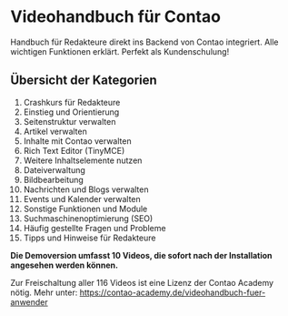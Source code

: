 # Videohandbuch für Contao #

Handbuch für Redakteure direkt ins Backend von Contao integriert.
Alle wichtigen Funktionen erklärt. Perfekt als Kundenschulung!

## Übersicht der Kategorien ##

1. Crashkurs für Redakteure
2. Einstieg und Orientierung
3. Seitenstruktur verwalten
4. Artikel verwalten
5. Inhalte mit Contao verwalten
6. Rich Text Editor (TinyMCE)
7. Weitere Inhaltselemente nutzen
8. Dateiverwaltung
9. Bildbearbeitung
10. Nachrichten und Blogs verwalten
11. Events und Kalender verwalten
12. Sonstige Funktionen und Module
13. Suchmaschinenoptimierung (SEO)
14. Häufig gestellte Fragen und Probleme
15. Tipps und Hinweise für Redakteure

**Die Demoversion umfasst 10 Videos, die sofort nach der Installation angesehen werden können.**

Zur Freischaltung aller 116 Videos ist eine Lizenz der Contao Academy nötig.
Mehr unter: https://contao-academy.de/videohandbuch-fuer-anwender